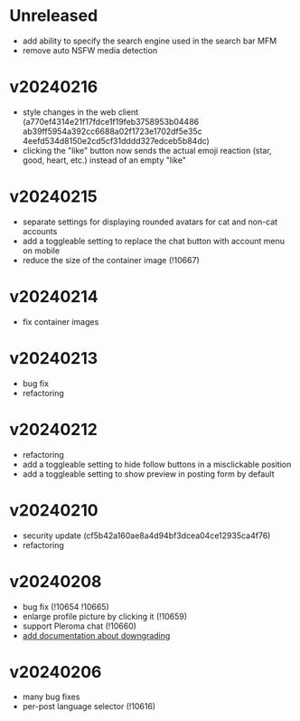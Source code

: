 # Unreleased

- add ability to specify the search engine used in the search bar MFM
- remove auto NSFW media detection

# v20240216

- style changes in the web client (a770ef4314e21f17fdce1f19feb3758953b04486 ab39ff5954a392cc6688a02f1723e1702df5e35c 4eefd534d8150e2cd5cf31dddd327edceb5b84dc)
- clicking the "like" button now sends the actual emoji reaction (star, good, heart, etc.) instead of an empty "like"

# v20240215

- separate settings for displaying rounded avatars for cat and non-cat accounts
- add a toggleable setting to replace the chat button with account menu on mobile
- reduce the size of the container image (!10667)

# v20240214

- fix container images

# v20240213

- bug fix
- refactoring

# v20240212

- refactoring
- add a toggleable setting to hide follow buttons in a misclickable position
- add a toggleable setting to show preview in posting form by default

# v20240210

- security update (cf5b42a160ae8a4d94bf3dcea04ce12935ca4f76)
- refactoring

# v20240208

- bug fix (!10654 !10665)
- enlarge profile picture by clicking it (!10659)
- support Pleroma chat (!10660)
- [add documentation about downgrading](./docs/downgrade.md)

# v20240206

- many bug fixes
- per-post language selector (!10616)
